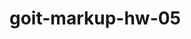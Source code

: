 # goit-markup-hw-05

<!-- git add .
git commit -m "Обновление файлов для 5.4 дз работы"
git push origin main
git status -->
